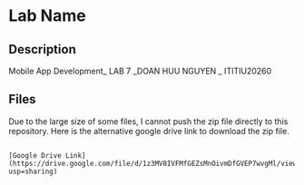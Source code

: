 # Lab Name

## Description

Mobile App Development_ LAB 7 _DOAN HUU NGUYEN _ ITITIU20260

## Files

Due to the large size of some files, I cannot push the zip file directly to this repository. Here is the alternative google drive link to download the zip file.

```

[Google Drive Link](https://drive.google.com/file/d/1z3MV8IVFMfGEZsMnOivmDfGVEP7wvgMl/view?usp=sharing)

